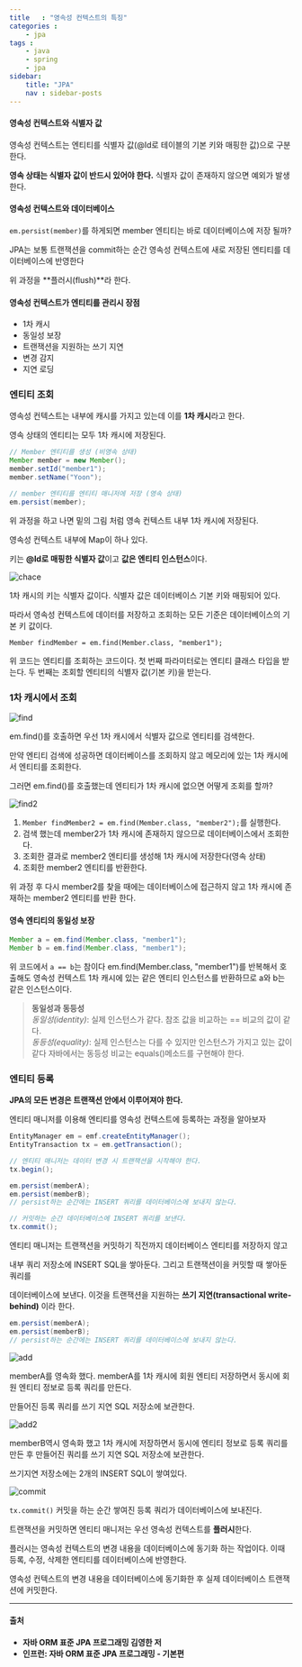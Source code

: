 ```yaml
---
title   : "영속성 컨텍스트의 특징"
categories : 
    - jpa
tags : 
    - java
    - spring
    - jpa
sidebar:
    title: "JPA"
    nav : sidebar-posts
---  
```


#### 영속성 컨텍스트와 식별자 값

영속성 컨텍스트는 엔티티를 식별자 값(@Id로 테이블의 기본 키와 매핑한 값)으로 구분한다.  

**영속 상태는 식별자 값이 반드시 있어야 한다.** 식별자 값이 존재하지 않으면 예외가 발생한다.  

#### 영속성 컨텍스트와 데이터베이스  
`em.persist(member)`를 하게되면 member 엔티티는 바로 데이터베이스에 저장 될까?  

JPA는 보통 트랜잭션을 commit하는 순간 영속성 컨텍스트에 새로 저장된 엔티티를 데이터베이스에 반영한다  

위 과정을 **플러시(flush)**라 한다.  

#### 영속성 컨텍스트가 엔티티를 관리시 장점  

- 1차 캐시
- 동일성 보장
- 트랜잭션을 지원하는 쓰기 지연
- 변경 감지
- 지연 로딩

### 엔티티 조회  

영속성 컨텍스트는 내부에 캐시를 가지고 있는데 이를 **1차 캐시**라고 한다.  

영속 상태의 엔티티는 모두 1차 캐시에 저장된다.  

```java
// Member 엔티티를 생성 (비영속 상태)
Member member = new Member();
member.setId("member1");
member.setName("Yoon");

// member 엔티티를 엔티티 매니저에 저장 (영속 상태)
em.persist(member);
```
위 과정을 하고 나면 밑의 그림 처럼 영속 컨텍스트 내부 1차 캐시에 저장된다.  

영속성 컨텍스트 내부에 Map이 하나 있다.  

키는 **@Id로 매핑한 식별자 값**이고 **값은 엔티티 인스턴스**이다.  

![chace](/assets/img/JPA/chace.PNG)  

1차 캐시의 키는 식별자 값이다. 식별자 값은 데이터베이스 기본 키와 매핑되어 있다.  

따라서 영속성 컨텍스트에 데이터를 저장하고 조회하는 모든 기준은 데이터베이스의 기본 키 값이다.  

`Member findMember = em.find(Member.class, "member1");`  

위 코드는 엔티티를 조회하는 코드이다. 첫 번째 파라미터로는 엔티티 클래스 타입을 받는다. 두 번째는 조회할 엔티티의 식별자 값(기본 키)을 받는다.  

### 1차 캐시에서 조회  

![find](/assets/img/JPA/find.PNG)  

em.find()를 호출하면 우선 1차 캐시에서 식별자 값으로 엔티티를 검색한다. 

만약 엔티티 검색에 성공하면 데이터베이스를 조회하지 않고 메모리에 있는 1차 캐시에서 엔티티를 조회한다.  

그러면 em.find()를 호출했는데 엔티티가 1차 캐시에 없으면 어떻게 조회를 할까?  

![find2](/assets/img/JPA/find2.PNG)  

1. `Member findMember2 = em.find(Member.class, "member2");`를 실행한다.
2. 검색 했는데 member2가 1차 캐시에 존재하지 않으므로 데이터베이스에서 조회한다.
3. 조회한 결과로 member2 엔티티를 생성해 1차 캐시에 저장한다(영속 상태)
4. 조회한 member2 엔티티를 반환한다.

위 과정 후 다시 member2를 찾을 때에는 데이터베이스에 접근하지 않고 1차 캐시에 존재하는 member2 엔티티를 반환 한다.  

#### 영속 엔티티의 동일성 보장  

```java
Member a = em.find(Member.class, "member1");
Member b = em.find(Member.class, "member1");
```  

위 코드에서 `a == b`는 참이다 em.find(Member.class, "member1")를 반복해서 호출해도 영속성 컨텍스트 1차 캐시에 있는 같은 엔티티 인스턴스를 반환하므로 a와 b는 같은 인스턴스이다.  

> **동일성과 동등성**  
> *동일성(identity)*: 실제 인스턴스가 같다. 참조 값을 비교하는 == 비교의 값이 같다.  
> *동등성(equality)*: 실제 인스턴스는 다를 수 있지만 인스턴스가 가지고 있는 값이 같다 자바에서는 동등성 비교는 equals()메소드를 구현해야 한다.

### 엔티티 등록  

**JPA의 모든 변경은 트랜잭션 안에서 이루어져야 한다.**  

엔티티 매니저를 이용해 엔티티를 영속성 컨텍스트에 등록하는 과정을 알아보자  

```java
EntityManager em = emf.createEntityManager();
EntityTransaction tx = em.getTransaction();

// 엔티티 매니저는 데이터 변경 시 트랜잭션을 시작해야 한다.
tx.begin();

em.persist(memberA);
em.persist(memberB);
// persist하는 순간에는 INSERT 쿼리를 데이터베이스에 보내지 않는다.

// 커밋하는 순간 데이터베이스에 INSERT 쿼리를 보낸다.
tx.commit();  
```  

엔티티 매니저는 트랜잭션을 커밋하기 직전까지 데이터베이스 엔티티를 저장하지 않고  

내부 쿼리 저장소에 INSERT SQL을 쌓아둔다. 그리고 트랜잭션이을 커밋할 때 쌓아둔 쿼리를  

데이터베이스에 보낸다. 이것을 트랜잭션을 지원하는 **쓰기 지연(transactional write-behind)** 이라 한다.  

```java
em.persist(memberA);
em.persist(memberB);
// persist하는 순간에는 INSERT 쿼리를 데이터베이스에 보내지 않는다.
```  

![add](/assets/img/JPA/add.PNG)  

memberA를 영속화 했다. memberA를 1차 캐시에 회원 엔티티 저장하면서 동시에 회원 엔티티 정보로 등록 쿼리를 만든다.  

만들어진 등록 쿼리를 쓰기 지연 SQL 저장소에 보관한다.  

![add2](/assets/img/JPA/add2.PNG)  

memberB역시 영속화 했고 1차 캐시에 저장하면서 동시에 엔티티 정보로 등록 쿼리를 만든 후 만들어진 쿼리를 쓰기 지연 SQL 저장소에 보관한다.  

쓰기지연 저장소에는 2개의 INSERT SQL이 쌓여있다.  


![commit](/assets/img/JPA/commit.PNG)  


`tx.commit()`  커밋을 하는 순간 쌓여진 등록 쿼리가 데이터베이스에 보내진다.  

트랜잭션을 커밋하면 엔티티 매니저는 우선 영속성 컨텍스트를 **플러시**한다.  

플러시는 영속성 컨텍스트의 변경 내용을 데이터베이스에 동기화 하는 작업이다. 이때 등록, 수정, 삭제한 엔티티를 데이터베이스에 반영한다.  

영속성 컨텍스트의 변경 내용을 데이터베이스에 동기화한 후 실제 데이터베이스 트랜잭션에 커밋한다.  

---

#### 출처  
- **자바 ORM 표준 JPA 프로그래밍 김영한 저**  
- **인프런: 자바 ORM 표준 JPA 프로그래밍 - 기본편**  